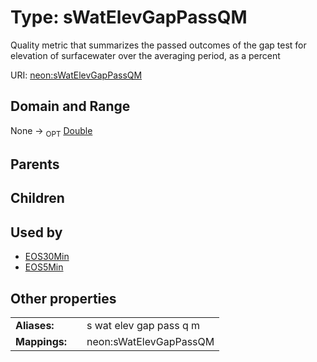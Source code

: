
# Type: sWatElevGapPassQM


Quality metric that summarizes the passed outcomes of the gap test for elevation of surfacewater over the averaging period, as a percent

URI: [neon:sWatElevGapPassQM](https://data.neonscience.org/sWatElevGapPassQM)


## Domain and Range

None ->  <sub>OPT</sub> [Double](types/Double.md)

## Parents


## Children


## Used by

 * [EOS30Min](EOS30Min.md)
 * [EOS5Min](EOS5Min.md)

## Other properties

|  |  |  |
| --- | --- | --- |
| **Aliases:** | | s wat elev gap pass q m |
| **Mappings:** | | neon:sWatElevGapPassQM |

